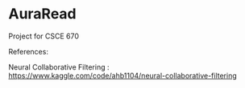 # AuraRead
Project for CSCE 670

References:

Neural Collaborative Filtering : https://www.kaggle.com/code/ahb1104/neural-collaborative-filtering
